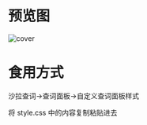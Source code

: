 # 预览图

![cover](https://cdn.jsdelivr.net/gh/nexmoe/image@latest/747f7f1a63c083fe3c47bf9722ef330d.png)

# 食用方式

沙拉查词->查词面板->自定义查词面板样式

将 style.css 中的内容复制粘贴进去